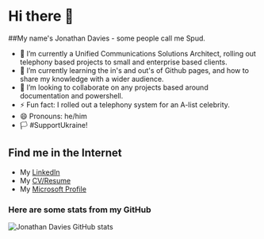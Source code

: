 # Hi there 👋                      

##My name's Jonathan Davies - some people call me Spud.
- 🔭 I’m currently a Unified Communications Solutions Architect, rolling out telephony based projects to small and enterprise based clients.
- 🌱 I’m currently learning the in's and out's of Github pages, and how to share my knowledge with a wider audience.
- 👯 I’m looking to collaborate on any projects based around documentation and powershell.
- ⚡ Fun fact: I rolled out a telephony system for an A-list celebrity. 
- 😄 Pronouns: he/him 
- :white_flag: #SupportUkraine!

## Find me in the Internet
- My [LinkedIn](https://www.linkedin.com/in/spud/)
- My [CV/Resume](https://www.jonathandavies.uk/)
- My [Microsoft Profile](https://docs.microsoft.com/en-gb/users/spud/)

### Here are some stats from my GitHub

![Jonathan Davies GitHub stats](https://github-readme-stats.vercel.app/api?username=jonathan-davies-uk)

<!--
**jonathan-davies-uk/jonathan-davies-uk** is a ✨ _special_ ✨ repository because its `README.md` (this file) appears on your GitHub profile.

Here are some ideas to get you started:

- 🔭 I’m currently a Unified Communications Engineer at Waterstons ...
- 🌱 I’m currently learning ...
- 👯 I’m looking to collaborate on ...
- 🤔 I’m looking for help with ...
- 💬 Ask me about ...
- 📫 How to reach me: ...
- 😄 Pronouns: ...
- ⚡ Fun fact: ...

-->
